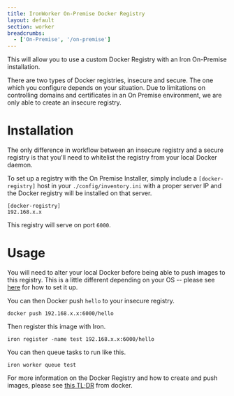 ```yaml
---
title: IronWorker On-Premise Docker Registry
layout: default
section: worker
breadcrumbs:
  - ['On-Premise', '/on-premise']
---
```


This will allow you to use a custom Docker Registry with an Iron On-Premise installation.

There are two types of Docker registries, insecure and secure. The one which you configure depends on your situation. Due to limitations on controlling domains and certificates in an On Premise environment, we are only able to create an insecure registry.

# Installation

The only difference in workflow between an insecure registry and a secure registry is that you'll need to whitelist the registry from your local Docker daemon.

To set up a registry with the On Premise Installer, simply include a `[docker-registry]` host in your `./config/inventory.ini` with a proper server IP and the Docker registry will be installed on that server.

```
[docker-registry]
192.168.x.x
```

This registry will serve on port `6000`.

# Usage

You will need to alter your local Docker before being able to push images to this registry. This is a little different depending on your OS -- please see [here](https://docs.docker.com/registry/insecure/) for how to set it up.

You can then Docker push `hello` to your insecure registry.

```
docker push 192.168.x.x:6000/hello
```

Then register this image with Iron.

```
iron register -name test 192.168.x.x:6000/hello
```

You can then queue tasks to run like this.

```
iron worker queue test
```

For more information on the Docker Registry and how to create and push images, please see [this TL;DR](https://docs.docker.com/registry/#/tl-dr) from docker.
